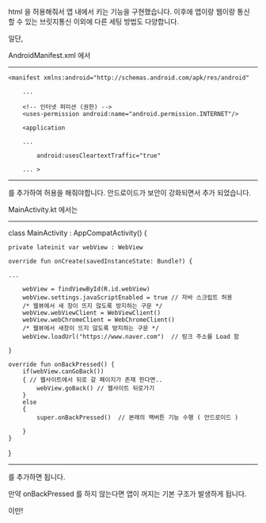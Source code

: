 html 을 허용해줘서 앱 내에서 키는 기능을 구현했습니다.
이후에 앱이랑 웹이랑 통신 할 수 있는 브릿지통신 이외에 다른 세팅 방법도 다양합니다.

일단,

AndroidManifest.xml 에서 

---
    <manifest xmlns:android="http://schemas.android.com/apk/res/android"

        ...

        <!-- 인터넷 퍼미션 (권한) -->
        <uses-permission android:name="android.permission.INTERNET"/>

        <application

        ...

            android:usesCleartextTraffic="true"

        ... >
---

를 추가하여 허용을 해줘야합니다. 안드로이드가 보안이 강화되면서 추가 되었습니다.

MainActivity.kt 에서는 

---
class MainActivity : AppCompatActivity() {

    private lateinit var webView : WebView

    override fun onCreate(savedInstanceState: Bundle?) {

    ...

        webView = findViewById(R.id.webView)
        webView.settings.javaScriptEnabled = true // 자바 스크립트 허용
        /* 웹뷰에서 새 창이 뜨지 않도록 방지하는 구문 */
        webView.webViewClient = WebViewClient()
        webView.webChromeClient = WebChromeClient()
        /* 웹뷰에서 새창이 뜨지 않도록 방지하는 구문 */
        webView.loadUrl("https://www.naver.com")  // 링크 주소를 Load 함

    }

    override fun onBackPressed() {
        if(webView.canGoBack())
        { // 웹사이트에서 뒤로 갈 페이지가 존재 한다면..
            webView.goBack() // 웹사이트 뒤로가기
        }
        else
        {
            super.onBackPressed()  // 본래의 백버튼 기능 수행 ( 안드로이드 )

        }
    }
}

---

를 추가하면 됩니다.

만약 onBackPressed 를 하지 않는다면 앱이 꺼지는 기본 구조가 발생하게 됩니다.

이만!








    

